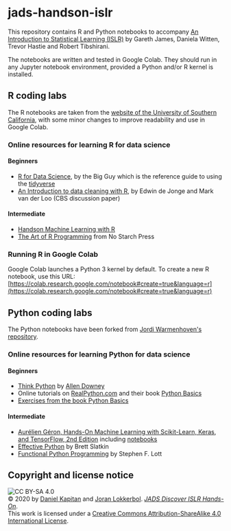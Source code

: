 # jads-handson-islr

This repository contains R and Python notebooks to accompany [An Introduction to Statistical Learning (ISLR)](http://faculty.marshall.usc.edu/gareth-james/ISL/index.html) by Gareth James, Daniela Witten, Trevor Hastie and Robert Tibshirani.

The notebooks are written and tested in Google Colab. They should run in any Jupyter notebook environment, provided a Python and/or R kernel is installed.


## R coding labs
The R notebooks are taken from the [website of the University of Southern California](http://faculty.marshall.usc.edu/gareth-james/ISL/index.html), with some minor changes to improve readability and use in Google Colab.

### Online resources for learning R for data science

#### Beginners
- [R for Data Science](https://r4ds.had.co.nz/), by the Big Guy which is the reference guide to using the [tidyverse](https://www.tidyverse.org/)
- [An Introduction to data cleaning with R](https://cran.r-project.org/doc/contrib/de_Jonge+van_der_Loo-Introduction_to_data_cleaning_with_R.pdf), by Edwin de Jonge and Mark van der Loo (CBS discussion paper)

#### Intermediate
- [Handson Machine Learning with R](https://bradleyboehmke.github.io/HOML/)
- [The Art of R Programming](http://diytranscriptomics.com/Reading/files/The%20Art%20of%20R%20Programming.pdf) from No Starch Press

### Running R in Google Colab

Google Colab launches a Python 3 kernel by default. To create a new R notebook, use this URL: [https://colab.research.google.com/notebook#create=true&language=r](https://colab.research.google.com/notebook#create=true&language=r)


## Python coding labs
The Python notebooks have been forked from [Jordi Warmenhoven's repository](https://github.com/JWarmenhoven/ISLR-python).

### Online resources for learning Python for data science

#### Beginners
- [Think Python](https://greenteapress.com/wp/think-python-2e/) by [Allen Downey](https://greenteapress.com/wp/)
- Online tutorials on [RealPython.com](https://realpython.com/learning-paths/data-science-python-core-skills/) and their book [Python Basics](https://realpython.com/products/python-basics-book/)
- [Exercises from the book Python Basics](https://github.com/realpython/python-basics-exercises)

#### Intermediate
- [Aurélien Géron, Hands-On Machine Learning with Scikit-Learn, Keras, and TensorFlow, 2nd Edition](https://www.oreilly.com/library/view/hands-on-machine-learning/9781492032632/) including [notebooks](https://github.com/ageron/handson-ml2)
- [Effective Python](https://effectivepython.com/) by Brett Slatkin
- [Functional Python Programming](https://www.packtpub.com/product/functional-python-programming-second-edition/9781788627061) by Stephen F. Lott

## Copyright and license notice

![CC BY-SA 4.0](https://i.creativecommons.org/l/by-sa/4.0/88x31.png)<br>&copy; 2020 by [Daniel Kapitan](https://www.linkedin.com/in/dkapitan) and [Joran Lokkerbol](https://www.linkedin.com/in/joran-lokkerbol-7a68063/). _[JADS Discover ISLR Hands-On](https://www.github.com/jads-nl/discover-islr-handson)_.<br>This work is licensed under a [Creative Commons Attribution-ShareAlike 4.0 International License](http://creativecommons.org/licenses/by-sa/4.0/).
